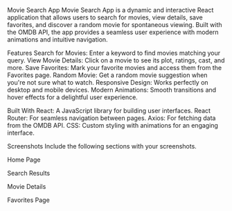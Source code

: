 Movie Search App
Movie Search App is a dynamic and interactive React application that allows users to search for movies, view details, save favorites, and discover a random movie for spontaneous viewing. Built with the OMDB API, the app provides a seamless user experience with modern animations and intuitive navigation.




Features
Search for Movies: Enter a keyword to find movies matching your query.
View Movie Details: Click on a movie to see its plot, ratings, cast, and more.
Save Favorites: Mark your favorite movies and access them from the Favorites page.
Random Movie: Get a random movie suggestion when you're not sure what to watch.
Responsive Design: Works perfectly on desktop and mobile devices.
Modern Animations: Smooth transitions and hover effects for a delightful user experience.




Built With
React: A JavaScript library for building user interfaces.
React Router: For seamless navigation between pages.
Axios: For fetching data from the OMDB API.
CSS: Custom styling with animations for an engaging interface.




Screenshots
Include the following sections with your screenshots.

Home Page

Search Results

Movie Details

Favorites Page